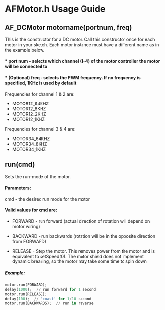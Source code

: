 # AFMotor.h Usage Guide 

## AF_DCMotor motorname(portnum, freq)

This is the constructor for a DC motor.  Call this constructor once for each
motor in your sketch.  Each motor instance must have a different name as
in the example below.

#### * port num - selects which channel (1-4) of the motor controller the motor will be connected to
#### * (Optional) freq - selects the PWM frequency.  If no frequency is specified, 1KHz is used by default
Frequencies for channel 1 & 2 are:
* MOTOR12_64KHZ
* MOTOR12_8KHZ
* MOTOR12_2KHZ
* MOTOR12_1KHZ 

Frequencies for channel 3 & 4 are:
* MOTOR34_64KHZ
* MOTOR34_8KHZ
* MOTOR34_1KHZ 



## run(cmd)

Sets the run-mode of the motor.

#### Parameters:
cmd - the desired run mode for the motor

#### Valid values for cmd are:

* FORWARD - run forward (actual direction of rotation will depend on motor wiring)

* BACKWARD - run backwards (rotation will be in the opposite direction from FORWARD)

* RELEASE - Stop the motor.  This removes power from the motor and is equivalent to setSpeed(0).  The motor shield does not implement dynamic breaking, so the motor may take some time to spin down

##### Example:

``` python
motor.run(FORWARD);
delay(1000);  // run forward for 1 second
motor.run(RELEASE);
delay(100);  // 'coast' for 1/10 second
motor.run(BACKWARDS);  // run in reverse

```




